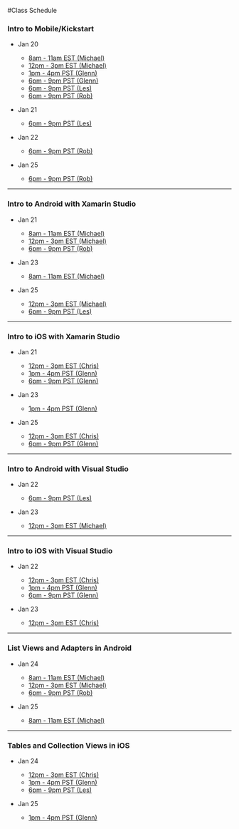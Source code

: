#Class Schedule

### Intro to Mobile/Kickstart

* Jan 20
  * [8am - 11am EST (Michael)](https://university.xamarin.com/class/developer-training/intro-to-mobile/kickstart/online-webinar-us-eastern-time/2014-01-20) 
  * [12pm - 3pm EST (Michael)](https://university.xamarin.com/class/developer-training/intro-to-mobile/kickstart/online-webinar-us-eastern-time/2014-01-20/4)
  * [1pm - 4pm PST (Glenn)](https://university.xamarin.com/class/developer-training/intro-to-mobile/kickstart/online-webinar-us-pst/2014-01-20/2)
  * [6pm - 9pm PST (Glenn)](https://university.xamarin.com/class/developer-training/intro-to-mobile/kickstart/online-webinar-us-pst/2014-01-20/4)
  * [6pm - 9pm PST (Les)](https://university.xamarin.com/class/developer-training/intro-to-mobile/kickstart/online-webinar-us-pst/2014-01-20/5)
  * [6pm - 9pm PST (Rob)](https://university.xamarin.com/class/developer-training/intro-to-mobile/kickstart/online-webinar-us-pst/2014-01-20/6)

* Jan 21
  * [6pm - 9pm PST (Les)](https://university.xamarin.com/class/developer-training/intro-to-mobile/kickstart/online-webinar-us-pst/2014-01-21/2)

* Jan 22
  * [6pm - 9pm PST (Rob)](https://university.xamarin.com/class/developer-training/intro-to-mobile/kickstart/online-webinar-us-pst/2014-01-22/1)

* Jan 25
  * [6pm - 9pm PST (Rob)](https://university.xamarin.com/class/developer-training/intro-to-mobile/kickstart/online-webinar-us-pst/2014-01-25)

---

### Intro to Android with Xamarin Studio

* Jan 21
  * [8am - 11am EST (Michael)](https://university.xamarin.com/class/developer-training/intro-to-android-with-xamarin-studio/online-webinar-us-eastern-time/2014-01-21)
  * [12pm - 3pm EST (Michael)](https://university.xamarin.com/class/developer-training/intro-to-android-with-xamarin-studio/online-webinar-us-eastern-time/2014-01-21/4)
  * [6pm - 9pm PST (Rob)](https://university.xamarin.com/class/developer-training/intro-to-android-with-xamarin-studio/online-webinar-us-pst/2014-01-21/4)
  
* Jan 23
  * [8am - 11am EST (Michael)](https://university.xamarin.com/class/developer-training/intro-to-android-with-xamarin-studio/online-webinar-us-eastern-time/2014-01-23)

* Jan 25
  * [12pm - 3pm EST (Michael)](https://university.xamarin.com/class/developer-training/intro-to-android-with-xamarin-studio/online-webinar-us-eastern-time/2014-01-25)
  * [6pm - 9pm PST (Les)](https://university.xamarin.com/class/developer-training/intro-to-android-with-xamarin-studio/online-webinar-us-pst/2014-01-25)

---

### Intro to iOS with Xamarin Studio

* Jan 21
  * [12pm - 3pm EST (Chris)](https://university.xamarin.com/class/developer-training/intro-to-ios-with-xamarin-studio/online-webinar-us-eastern-time/2014-01-21/3)
  * [1pm - 4pm PST (Glenn)](https://university.xamarin.com/class/developer-training/intro-to-ios-with-xamarin-studio/online-webinar-us-pst/2014-01-21)
  * [6pm - 9pm PST (Glenn)](https://university.xamarin.com/class/developer-training/intro-to-ios-with-xamarin-studio/online-webinar-us-pst/2014-01-21/3)

* Jan 23
  * [1pm - 4pm PST (Glenn)](https://university.xamarin.com/class/developer-training/intro-to-ios-with-xamarin-studio/online-webinar-us-eastern-time/2014-01-23/2)

* Jan 25
  * [12pm - 3pm EST (Chris)](https://university.xamarin.com/class/developer-training/intro-to-ios-with-xamarin-studio/online-webinar-us-eastern-time/2014-01-25)
  * [6pm - 9pm PST (Glenn)](https://university.xamarin.com/class/developer-training/intro-to-ios-with-xamarin-studio/online-webinar-us-pst/2014-01-25)

---

### Intro to Android with Visual Studio

* Jan 22
  * [6pm - 9pm PST (Les)](https://university.xamarin.com/class/developer-training/intro-to-android-with-visual-studio/online-webinar-us-pst/2014-01-22/3)

* Jan 23
  * [12pm - 3pm EST (Michael)](https://university.xamarin.com/class/developer-training/intro-to-android-with-visual-studio/online-webinar-us-eastern-time/2014-01-23)

---

### Intro to iOS with Visual Studio

* Jan 22
  * [12pm - 3pm EST (Chris)](https://university.xamarin.com/class/developer-training/intro-to-ios-with-visual-studio/online-webinar-us-eastern-time/2014-01-22/5)
  * [1pm - 4pm PST (Glenn)](https://university.xamarin.com/class/developer-training/intro-to-ios-with-visual-studio/online-webinar-us-pst/2014-01-22)
  * [6pm - 9pm PST (Glenn)](https://university.xamarin.com/class/developer-training/intro-to-ios-with-visual-studio/online-webinar-us-pst/2014-01-22/2)

* Jan 23
  * [12pm - 3pm EST (Chris)](https://university.xamarin.com/class/developer-training/intro-to-ios-with-visual-studio/online-webinar-us-pst/2014-01-23)


---

### List Views and Adapters in Android

* Jan 24
  * [8am - 11am EST (Michael)](https://university.xamarin.com/class/developer-training/list-views-and-adapters-in-android/online-webinar-us-eastern-time/2014-01-24) 
  * [12pm - 3pm EST (Michael)](https://university.xamarin.com/class/developer-training/list-views-and-adapters-in-android/online-webinar-us-eastern-time/2014-01-24/3)
  * [6pm - 9pm PST (Rob)](https://university.xamarin.com/class/developer-training/list-views-and-adapters-in-android/online-webinar-us-pst/2014-01-24/1)


* Jan 25
  * [8am - 11am EST (Michael)](https://university.xamarin.com/class/developer-training/list-views-and-adapters-in-android/online-webinar-us-eastern-time/2014-01-25) 

---

### Tables and Collection Views in iOS

* Jan 24
  * [12pm - 3pm EST (Chris)](https://university.xamarin.com/class/developer-training/tables-and-collection-views-in-ios/online-webinar-us-eastern-time/2014-01-24)
  * [1pm - 4pm PST (Glenn)](https://university.xamarin.com/class/developer-training/tables-and-collection-views-in-ios/online-webinar-us-pst/2014-01-24)
  * [6pm - 9pm PST (Les)](https://university.xamarin.com/class/developer-training/tables-and-collection-views-in-ios/online-webinar-us-pst/2014-01-24/3)

* Jan 25
  * [1pm - 4pm PST (Glenn)](https://university.xamarin.com/class/developer-training/tables-and-collection-views-in-ios/online-webinar-us-pst/2014-01-25)


